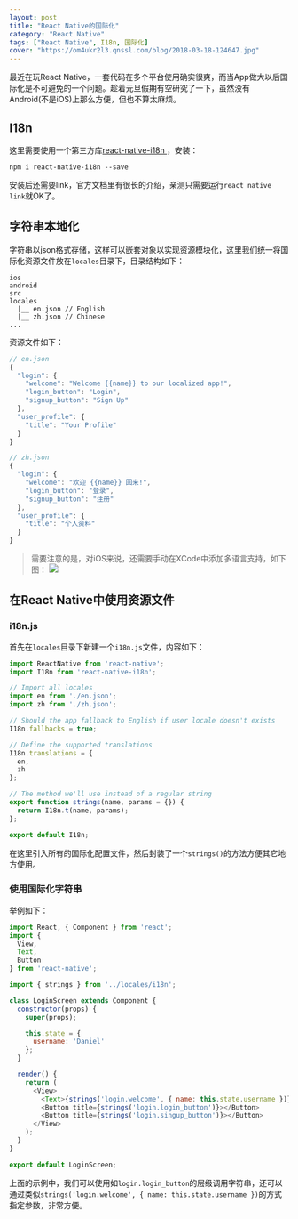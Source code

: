 ```yaml
---
layout: post
title: "React Native的国际化"
category: "React Native"
tags: ["React Native", I18n, 国际化]
cover: "https://om4ukr2l3.qnssl.com/blog/2018-03-18-124647.jpg"
---
```


最近在玩React Native，一套代码在多个平台使用确实很爽，而当App做大以后国际化是不可避免的一个问题。趁着元旦假期有空研究了一下，虽然没有Android(不是iOS)上那么方便，但也不算太麻烦。

## I18n

这里需要使用一个第三方库[react-native-i18n
](https://github.com/AlexanderZaytsev/react-native-i18n)，安装：

```shell
npm i react-native-i18n --save
```

安装后还需要link，官方文档里有很长的介绍，亲测只需要运行`react native link`就OK了。

## 字符串本地化

字符串以json格式存储，这样可以嵌套对象以实现资源模块化，这里我们统一将国际化资源文件放在`locales`目录下，目录结构如下：

```shell
ios
android
src
locales
  |__ en.json // English
  |__ zh.json // Chinese
...
```

资源文件如下：

```js
// en.json
{
  "login": {
    "welcome": "Welcome {{name}} to our localized app!",
    "login_button": "Login",
    "signup_button": "Sign Up"
  },
  "user_profile": {
    "title": "Your Profile"  
  }
}
```

```js
// zh.json
{
  "login": {
    "welcome": "欢迎 {{name}} 回来!",
    "login_button": "登录",
    "signup_button": "注册"
  },
  "user_profile": {
    "title": "个人资料"  
  }
}
```

> 需要注意的是，对iOS来说，还需要手动在XCode中添加多语言支持，如下图：
> ![](https://om4ukr2l3.qnssl.com/blog/2018-01-02-072457.jpg)

## 在React Native中使用资源文件

### i18n.js

首先在`locales`目录下新建一个`i18n.js`文件，内容如下：

```js
import ReactNative from 'react-native';
import I18n from 'react-native-i18n';

// Import all locales
import en from './en.json';
import zh from './zh.json';

// Should the app fallback to English if user locale doesn't exists
I18n.fallbacks = true;

// Define the supported translations
I18n.translations = {
  en,
  zh
};

// The method we'll use instead of a regular string
export function strings(name, params = {}) {
  return I18n.t(name, params);
};

export default I18n;
```

在这里引入所有的国际化配置文件，然后封装了一个`strings()`的方法方便其它地方使用。


### 使用国际化字符串

举例如下：

```js
import React, { Component } from 'react';
import {
  View,
  Text,
  Button
} from 'react-native';

import { strings } from '../locales/i18n';

class LoginScreen extends Component {
  constructor(props) {
    super(props);

    this.state = {
      username: 'Daniel'
    };
  }

  render() {
    return (
      <View>
        <Text>{strings('login.welcome', { name: this.state.username })}</Text>
        <Button title={strings('login.login_button')}></Button>
        <Button title={strings('login.singup_button')}></Button>
      </View>
    );
  }
}

export default LoginScreen;
```

上面的示例中，我们可以使用如`login.login_button`的层级调用字符串，还可以通过类似`strings('login.welcome', { name: this.state.username })`的方式指定参数，非常方便。


